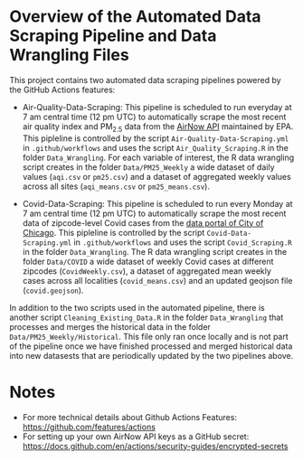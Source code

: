 # Overview of the Automated Data Scraping Pipeline and Data Wrangling Files

This project contains two automated data scraping pipelines powered by the GitHub Actions features:

- Air-Quality-Data-Scraping: This pipeline is scheduled to run everyday at 7 am central time (12 pm UTC) to automatically scrape the most recent air quality index and PM<sub>2.5</sub> data from the [AirNow API](https://www.airnow.gov/) maintained by EPA. This pipleline is controlled by the script `Air-Quality-Data-Scraping.yml` in `.github/workflows` and uses the script `Air_Quality_Scraping.R` in the folder `Data_Wrangling`. For each variable of interest, the R data wrangling script creates in the folder `Data/PM25_Weekly` a wide dataset of daily values (`aqi.csv` or `pm25.csv`) and a dataset of aggregated weekly values across all sites (`aqi_means.csv` or `pm25_means.csv`).

- Covid-Data-Scraping: This pipeline is scheduled to run every Monday at 7 am central time (12 pm UTC) to automatically scrape the most recent data of zipcode-level Covid cases from the [data portal of City of Chicago](https://data.cityofchicago.org/). This pipleline is controlled by the script `Covid-Data-Scraping.yml` in `.github/workflows` and uses the script `Covid_Scraping.R` in the folder `Data_Wrangling`. The R data wrangling script creates in the folder `Data/COVID` a wide dataset of weekly Covid cases at different zipcodes (`CovidWeekly.csv`), a dataset of aggregated mean weekly cases across all localities (`covid_means.csv`) and an updated geojson file (`covid.geojson`).

In addition to the two scripts used in the automated pipeline, there is another script `Cleaning_Existing_Data.R` in the folder `Data_Wrangling` that processes and merges the historical data in the folder `Data/PM25_Weekly/Historical`. This file only ran once locally and is not part of the pipeline once we have finished processed and merged historical data into new datasests that are periodically updated by the two pipelines above.

# Notes

- For more technical details about Github Actions Features: https://github.com/features/actions
- For setting up your own AirNow API keys as a GitHub secret: https://docs.github.com/en/actions/security-guides/encrypted-secrets